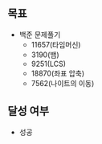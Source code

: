 ## 목표

- 백준 문제풀기
  - 11657(타임머신)
  - 3190(뱀)
  - 9251(LCS)
  - 18870(좌표 압축)
  - 7562(나이트의 이동) 

## 달성 여부
- 성공
